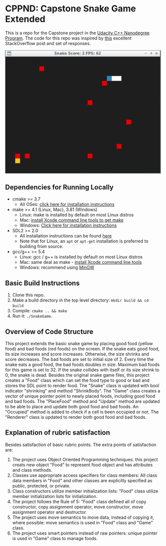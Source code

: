 # CPPND: Capstone Snake Game Extended

This is a repo for the Capstone project in the [Udacity C++ Nanodegree Program](https://www.udacity.com/course/c-plus-plus-nanodegree--nd213). The code for this repo was inspired by [this](https://codereview.stackexchange.com/questions/212296/snake-game-in-c-with-sdl) excellent StackOverflow post and set of responses.

<img src="snake_game.gif"/>

## Dependencies for Running Locally
* cmake >= 3.7
  * All OSes: [click here for installation instructions](https://cmake.org/install/)
* make >= 4.1 (Linux, Mac), 3.81 (Windows)
  * Linux: make is installed by default on most Linux distros
  * Mac: [install Xcode command line tools to get make](https://developer.apple.com/xcode/features/)
  * Windows: [Click here for installation instructions](http://gnuwin32.sourceforge.net/packages/make.htm)
* SDL2 >= 2.0
  * All installation instructions can be found [here](https://wiki.libsdl.org/Installation)
  * Note that for Linux, an `apt` or `apt-get` installation is preferred to building from source.
* gcc/g++ >= 5.4
  * Linux: gcc / g++ is installed by default on most Linux distros
  * Mac: same deal as make - [install Xcode command line tools](https://developer.apple.com/xcode/features/)
  * Windows: recommend using [MinGW](http://www.mingw.org/)

## Basic Build Instructions

1. Clone this repo.
2. Make a build directory in the top level directory: `mkdir build && cd build`
3. Compile: `cmake .. && make`
4. Run it: `./SnakeGame`.

## Overview of Code Structure
This project extends the basic snake game by placing good food (yellow food) and bad foods (red foods) on the screen. If the snake eats good food, its size increases and score increases. Otherwise, the size shrinks and score decreases. The bad foods are set to initial size of 2. Every time the snake eats a good food, the bad foods doubles in size. Maximum bad foods for this game is set to 32. If the snake collides with itself or its size shrink to 0, the snake is dead.
Besides the original snake game files, this project creates a "Food" class which can set the food type to good or bad and stores the SDL point to render food. The "Snake" class is updated with bool indicator "shrinking" and method "ShrinkBody". The "Game" class creates a vector of unique pointer point to newly placed foods, including good food and bad foods. The "PlaceFood" method and "Update" method are updated to be able to place and update both good food and bad foods. An "Occupied" method is added to check if a cell is been occupied or not. The "Renderer" class is updated to render both good food and bad foods.

## Explanation of rubric satisfaction
Besides satisfaction of basic rubric points. The extra points of satisfaction are:
1. The project uses Object Oriented Programming techniques: this project creats new object "Food" to represent food object and has attributes and class methods.
2. Classes use appropriate access specifiers for class members: All class data members in "Food" and other classes are explicitly specified as public, protected, or private.
3. Class constructors utilize member initialization lists: "Food" class utilize member initialization lists for initialization.
4. The project follows the Rule of 5: "Food" class defined all of copy constructor, copy assignment operator, move constructor, move assignment operator and destructor.
5. The project uses move semantics to move data, instead of copying it, where possible: move semantics is used in "Food" class and "Game" class.
6. The project uses smart pointers instead of raw pointers: unique pointer is used in "Game" class to manage foods.
